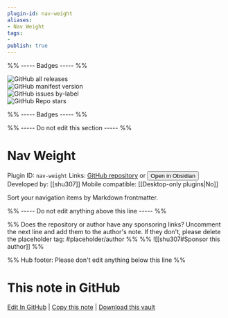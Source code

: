 ```yaml
---
plugin-id: nav-weight
aliases:
- Nav Weight
tags: 
- 
publish: true
---
```


%% ----- Badges ----- %%

![GitHub all releases](https://img.shields.io/github/downloads/shu307/obsidian-nav-weight/total?color=573E7A&logo=github&style=for-the-badge)   
![GitHub manifest version](https://img.shields.io/github/manifest-json/v/shu307/obsidian-nav-weight?color=573E7A&logo=github&style=for-the-badge)   
![GitHub issues by-label](https://img.shields.io/github/issues/shu307/obsidian-nav-weight/help%20wanted?color=573E7A&logo=github&style=for-the-badge)   
![GitHub Repo stars](https://img.shields.io/github/stars/shu307/obsidian-nav-weight?color=573E7A&logo=github&style=for-the-badge)

%% ----- Badges ----- %%

%% ----- Do not edit this section ----- %%

# Nav Weight

Plugin ID: `nav-weight`
Links: [GitHub repository](https://github.com/shu307/obsidian-nav-weight) or [<button id=HH>Open in Obsidian</button>](obsidian://show-plugin?id=nav-weight)
Developed by: [[shu307]]
Mobile compatible: [[Desktop-only plugins|No]]

Sort your navigation items by Markdown frontmatter.

%% ----- Do not edit anything above this line ----- %% 

%% Does the repository or author have any sponsoring links? Uncomment the next line and add them to the author's note. If they don't, please delete the placeholder tag: #placeholder/author %%
%% ![[shu307#Sponsor this author]] %%

%% Hub footer: Please don't edit anything below this line %%

# This note in GitHub

<span class="git-footer">[Edit In GitHub](https://github.dev/obsidian-community/obsidian-hub/blob/main/02%20-%20Community%20Expansions/02.05%20All%20Community%20Expansions/Plugins/nav-weight.md "git-hub-edit-note") | [Copy this note](https://raw.githubusercontent.com/obsidian-community/obsidian-hub/main/02%20-%20Community%20Expansions/02.05%20All%20Community%20Expansions/Plugins/nav-weight.md "git-hub-copy-note") | [Download this vault](https://github.com/obsidian-community/obsidian-hub/archive/refs/heads/main.zip "git-hub-download-vault") </span>
